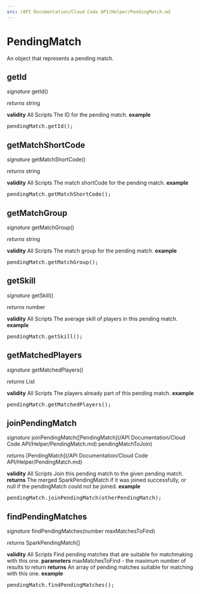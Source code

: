 ```yaml
---
src: /API Documentation/Cloud Code API/Helper/PendingMatch.md
---
```


# PendingMatch

An object that represents a pending match.


## getId
_signature_ getId()</p>
_returns_ string</p>
<b>validity</b> All Scripts
The ID for the pending match.
<b>example</b>
<pre rel="highlighter" code-brush="js" contenteditable="false">pendingMatch.getId();</pre>

## getMatchShortCode
_signature_ getMatchShortCode()</p>
_returns_ string</p>
<b>validity</b> All Scripts
The match shortCode for the pending match.
<b>example</b>
<pre rel="highlighter" code-brush="js" contenteditable="false">pendingMatch.getMatchShortCode();</pre>

## getMatchGroup
_signature_ getMatchGroup()</p>
_returns_ string</p>
<b>validity</b> All Scripts
The match group for the pending match.
<b>example</b>
<pre rel="highlighter" code-brush="js" contenteditable="false">pendingMatch.getMatchGroup();</pre>

## getSkill
_signature_ getSkill()</p>
_returns_ number</p>
<b>validity</b> All Scripts
The average skill of players in this pending match.
<b>example</b>
<pre rel="highlighter" code-brush="js" contenteditable="false">pendingMatch.getSkill();</pre>

## getMatchedPlayers
_signature_ getMatchedPlayers()</p>
_returns_ List</p>
<b>validity</b> All Scripts
The players already part of this pending match.
<b>example</b>
<pre rel="highlighter" code-brush="js" contenteditable="false">pendingMatch.getMatchedPlayers();</pre>

## joinPendingMatch
_signature_ joinPendingMatch([PendingMatch](/API Documentation/Cloud Code API/Helper/PendingMatch.md) pendingMatchToJoin)</p>
_returns_ [PendingMatch](/API Documentation/Cloud Code API/Helper/PendingMatch.md)</p>
<b>validity</b> All Scripts
Join this pending match to the given pending match.
<b>returns</b>
The merged SparkPendingMatch if it was joined successfully,
or null if the pendingMatch could not be joined.
<b>example</b>
<pre rel="highlighter" code-brush="js" contenteditable="false">pendingMatch.joinPendingMatch(otherPendingMatch);</pre>

## findPendingMatches
_signature_ findPendingMatches(number maxMatchesToFind)</p>
_returns_ SparkPendingMatch[]</p>
<b>validity</b> All Scripts
Find pending matches that are suitable for matchmaking with this one.
<b>parameters</b>
maxMatchesToFind - the maximum number of results to return
<b>returns</b>
An array of pending matches suitable for matching with this one.
<b>example</b>
<pre rel="highlighter" code-brush="js" contenteditable="false">pendingMatch.findPendingMatches();</pre>

